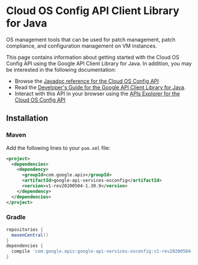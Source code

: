 # Cloud OS Config API Client Library for Java

OS management tools that can be used for patch management, patch compliance, and configuration management on VM instances.

This page contains information about getting started with the Cloud OS Config API
using the Google API Client Library for Java. In addition, you may be interested
in the following documentation:

* Browse the [Javadoc reference for the Cloud OS Config API][javadoc]
* Read the [Developer's Guide for the Google API Client Library for Java][google-api-client].
* Interact with this API in your browser using the [APIs Explorer for the Cloud OS Config API][api-explorer]

## Installation

### Maven

Add the following lines to your `pom.xml` file:

```xml
<project>
  <dependencies>
    <dependency>
      <groupId>com.google.apis</groupId>
      <artifactId>google-api-services-osconfig</artifactId>
      <version>v1-rev20200504-1.30.9</version>
    </dependency>
  </dependencies>
</project>
```

### Gradle

```gradle
repositories {
  mavenCentral()
}
dependencies {
  compile 'com.google.apis:google-api-services-osconfig:v1-rev20200504-1.30.9'
}
```

[javadoc]: https://googleapis.dev/java/google-api-services-osconfig/latest/index.html
[google-api-client]: https://github.com/googleapis/google-api-java-client/
[api-explorer]: https://developers.google.com/apis-explorer/#p/osconfig/v1/
